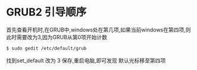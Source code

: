 # GRUB2 引导顺序


首先查看开机时,在GRUB中,windows处在第几项,如果当前windows在第四项,则此时需要改为3,因为GRUB从第0项开始计数
```bash
$ sudo gedit /etc/default/grub
```
找到set_default 改为 3
保存,重启电脑,即可发现 默认光标移至第四项
